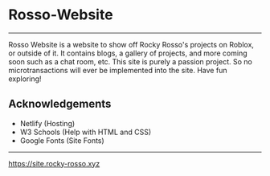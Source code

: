 # Rosso-Website
---
Rosso Website is a website to show off Rocky Rosso's projects on Roblox, or outside of it. It contains blogs, a gallery of projects, and more coming soon such as a chat room, etc. This site is purely a passion project. So no microtransactions will ever be implemented into the site. Have fun exploring!
## Acknowledgements
- Netlify (Hosting)
- W3 Schools (Help with HTML and CSS)
- Google Fonts (Site Fonts)
---
https://site.rocky-rosso.xyz
